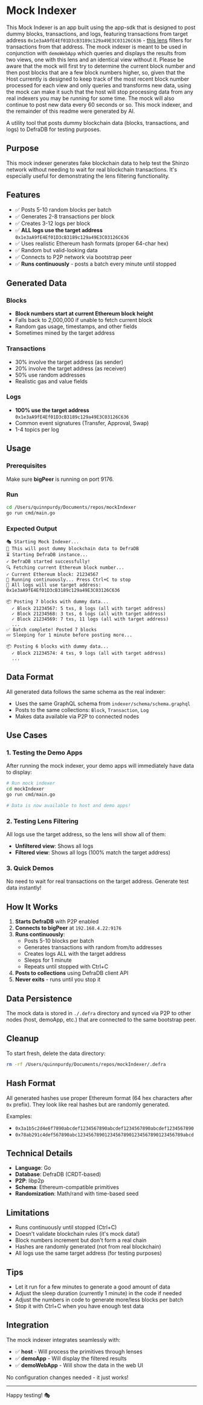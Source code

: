 # Mock Indexer

This Mock Indexer is an app built using the app-sdk that is designed to post dummy blocks, transactions, and logs, featuring transactions from target address `0x1e3aA9fE4Ef01D3cB3189c129a49E3C03126C636` - [this lens](https://github.com/shinzonetwork/wasm-bucket/tree/main/bucket/filter_transaction) filters for transactions from that address. The mock indexer is meant to be used in conjunction with `demoWebApp` which queries and displays the results from two views, one with this lens and an identical view without it. Please be aware that the mock will first try to determine the current block number and then post blocks that are a few block numbers higher, so, given that the Host currently is designed to keep track of the most recent block number processed for each view and only queries and transforms new data, using the mock can make it such that the host will stop processing data from any real indexers you may be running for some time. The mock will also continue to post new data every 60 seconds or so. This mock indexer, and the remainder of this readme were generated by AI.

A utility tool that posts dummy blockchain data (blocks, transactions, and logs) to DefraDB for testing purposes.

## Purpose

This mock indexer generates fake blockchain data to help test the Shinzo network without needing to wait for real blockchain transactions. It's especially useful for demonstrating the lens filtering functionality.

## Features

- ✅ Posts 5-10 random blocks per batch
- ✅ Generates 2-8 transactions per block  
- ✅ Creates 3-12 logs per block
- ✅ **ALL logs use the target address** `0x1e3aA9fE4Ef01D3cB3189c129a49E3C03126C636`
- ✅ Uses realistic Ethereum hash formats (proper 64-char hex)
- ✅ Random but valid-looking data
- ✅ Connects to P2P network via bootstrap peer
- ✅ **Runs continuously** - posts a batch every minute until stopped

## Generated Data

### Blocks
- **Block numbers start at current Ethereum block height**
- Falls back to 2,000,000 if unable to fetch current block
- Random gas usage, timestamps, and other fields
- Sometimes mined by the target address

### Transactions
- 30% involve the target address (as sender)
- 20% involve the target address (as receiver)
- 50% use random addresses
- Realistic gas and value fields

### Logs
- **100% use the target address** `0x1e3aA9fE4Ef01D3cB3189c129a49E3C03126C636`
- Common event signatures (Transfer, Approval, Swap)
- 1-4 topics per log

## Usage

### Prerequisites

Make sure **bigPeer** is running on port 9176.

### Run

```bash
cd /Users/quinnpurdy/Documents/repos/mockIndexer
go run cmd/main.go
```

### Expected Output

```
🎭 Starting Mock Indexer...
📝 This will post dummy blockchain data to DefraDB
⏳ Starting DefraDB instance...
✓ DefraDB started successfully!
🔍 Fetching current Ethereum block number...
✓ Current Ethereum block: 21234567
🔄 Running continuously... Press Ctrl+C to stop
🎯 All logs will use target address: 0x1e3aA9fE4Ef01D3cB3189c129a49E3C03126C636

📦 Posting 7 blocks with dummy data...
  ✓ Block 21234567: 5 txs, 8 logs (all with target address)
  ✓ Block 21234568: 3 txs, 6 logs (all with target address)
  ✓ Block 21234569: 7 txs, 11 logs (all with target address)
  ...
✅ Batch complete! Posted 7 blocks
💤 Sleeping for 1 minute before posting more...

📦 Posting 6 blocks with dummy data...
  ✓ Block 21234574: 4 txs, 9 logs (all with target address)
  ...
```

## Data Format

All generated data follows the same schema as the real indexer:

- Uses the same GraphQL schema from `indexer/schema/schema.graphql`
- Posts to the same collections: `Block`, `Transaction`, `Log`
- Makes data available via P2P to connected nodes

## Use Cases

### 1. Testing the Demo Apps

After running the mock indexer, your demo apps will immediately have data to display:

```bash
# Run mock indexer
cd mockIndexer
go run cmd/main.go

# Data is now available to host and demo apps!
```

### 2. Testing Lens Filtering

All logs use the target address, so the lens will show all of them:

- **Unfiltered view**: Shows all logs
- **Filtered view**: Shows all logs (100% match the target address)

### 3. Quick Demos

No need to wait for real transactions on the target address. Generate test data instantly!

## How It Works

1. **Starts DefraDB** with P2P enabled
2. **Connects to bigPeer** at `192.168.4.22:9176`
3. **Runs continuously**:
   - Posts 5-10 blocks per batch
   - Generates transactions with random from/to addresses
   - Creates logs ALL with the target address
   - Sleeps for 1 minute
   - Repeats until stopped with Ctrl+C
4. **Posts to collections** using DefraDB client API
5. **Never exits** - runs until you stop it

## Data Persistence

The mock data is stored in `./.defra` directory and synced via P2P to other nodes (host, demoApp, etc.) that are connected to the same bootstrap peer.

## Cleanup

To start fresh, delete the data directory:

```bash
rm -rf /Users/quinnpurdy/Documents/repos/mockIndexer/.defra
```

## Hash Format

All generated hashes use proper Ethereum format (64 hex characters after `0x` prefix). They look like real hashes but are randomly generated.

Examples:
- `0x3a1b5c2d4e6f7890abcdef1234567890abcdef1234567890abcdef1234567890`
- `0x78ab291c4def567890abc123456789012345678901234567890123456789abcd`

## Technical Details

- **Language**: Go
- **Database**: DefraDB (CRDT-based)
- **P2P**: libp2p
- **Schema**: Ethereum-compatible primitives
- **Randomization**: Math/rand with time-based seed

## Limitations

- Runs continuously until stopped (Ctrl+C)
- Doesn't validate blockchain rules (it's mock data!)
- Block numbers increment but don't form a real chain
- Hashes are randomly generated (not from real blockchain)
- All logs use the same target address (for testing purposes)

## Tips

- Let it run for a few minutes to generate a good amount of data
- Adjust the sleep duration (currently 1 minute) in the code if needed
- Adjust the numbers in code to generate more/less blocks per batch
- Stop it with Ctrl+C when you have enough test data

## Integration

The mock indexer integrates seamlessly with:
- ✅ **host** - Will process the primitives through lenses
- ✅ **demoApp** - Will display the filtered results
- ✅ **demoWebApp** - Will show the data in the web UI

No configuration changes needed - it just works!

---

Happy testing! 🎭

